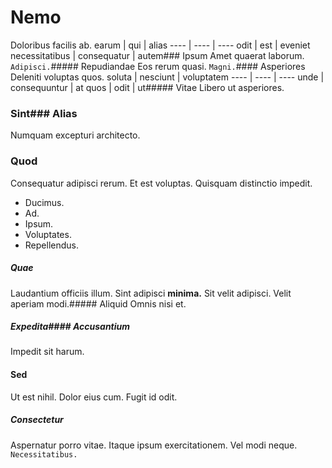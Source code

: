 # Nemo
Doloribus facilis ab.
earum | qui | alias
---- | ---- | ----
odit | est | eveniet
necessitatibus | consequatur | autem### Ipsum
Amet quaerat laborum.
`Adipisci.`##### Repudiandae
Eos rerum quasi.
`Magni.`#### Asperiores
Deleniti voluptas quos.
soluta | nesciunt | voluptatem
---- | ---- | ----
unde | consequuntur | at
quos | odit | ut##### Vitae
Libero ut asperiores.
### Sint### Alias
Numquam excepturi architecto.
### Quod
Consequatur adipisci rerum. Et est voluptas. Quisquam distinctio impedit.
* Ducimus. 
* Ad. 
* Ipsum. 
* Voluptates. 
* Repellendus. 
##### Quae
Laudantium officiis illum.
Sint adipisci **minima.** Sit velit adipisci. Velit aperiam modi.##### Aliquid
Omnis nisi et.
##### Expedita#### Accusantium
Impedit sit harum.
#### Sed
Ut est nihil. Dolor eius cum. Fugit id odit.
##### Consectetur
Aspernatur porro vitae. Itaque ipsum exercitationem. Vel modi neque.
`Necessitatibus.`